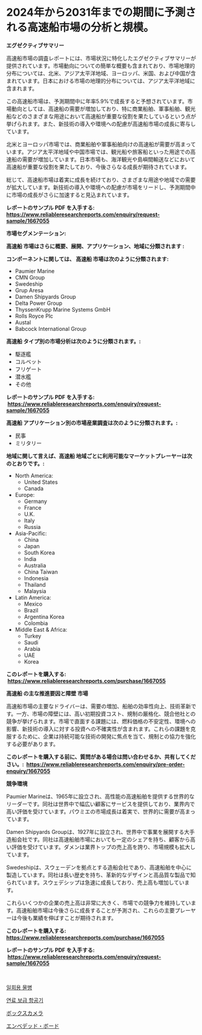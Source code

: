 <p><h1>2024年から2031年までの期間に予測される高速船市場の分析と規模。</h1></p><p><strong>エグゼクティブサマリー</strong></p>
<p><p>高速船市場の調査レポートには、市場状況に特化したエグゼクティブサマリーが提供されています。市場動向についての簡単な概要も含まれており、市場地理的分布については、北米、アジア太平洋地域、ヨーロッパ、米国、および中国が含まれています。日本における市場の地理的分布については、アジア太平洋地域に含まれます。</p><p>この高速船市場は、予測期間中に年率5.9%で成長すると予想されています。市場動向としては、高速船の需要が増加しており、特に商業船舶、軍事船舶、観光船などのさまざまな用途において高速船が重要な役割を果たしているという点が挙げられます。また、新技術の導入や環境への配慮が高速船市場の成長に寄与しています。</p><p>北米とヨーロッパ市場では、商業船舶や軍事船舶向けの高速船が需要が高まっています。アジア太平洋地域や中国市場では、観光船や旅客船といった用途での高速船の需要が増加しています。日本市場も、海洋観光や島嶼間輸送などにおいて高速船が重要な役割を果たしており、今後さらなる成長が期待されています。</p><p>総じて、高速船市場は着実に成長を続けており、さまざまな用途や地域での需要が拡大しています。新技術の導入や環境への配慮が市場をリードし、予測期間中に市場の成長がさらに加速すると見込まれています。</p></p>
<p><strong>レポートのサンプル PDF を入手する: <a href="https://www.reliableresearchreports.com/enquiry/request-sample/1667055">https://www.reliableresearchreports.com/enquiry/request-sample/1667055</a></strong></p>
<p><strong>市場セグメンテーション:</strong></p>
<p><strong> 高速船 市場はさらに概要、展開、アプリケーション、地域に分類されます :</strong></p>
<p><strong>コンポーネントに関しては、 高速船 市場は次のように分類されます: &nbsp;</strong></p>
<p><ul><li>Paumier Marine</li><li>CMN Group</li><li>Swedeship</li><li>Grup Aresa</li><li>Damen Shipyards Group</li><li>Delta Power Group</li><li>ThyssenKrupp Marine Systems GmbH</li><li>Rolls Royce Plc</li><li>Austal</li><li>Babcock International Group</li></ul></p>
<p><strong> 高速船 タイプ別の市場分析は次のように分類されます。:</strong></p>
<p><ul><li>駆逐艦</li><li>コルベット</li><li>フリゲート</li><li>潜水艦</li><li>その他</li></ul></p>
<p><strong>レポートのサンプル PDF を入手する: &nbsp;<a href="https://www.reliableresearchreports.com/enquiry/request-sample/1667055">https://www.reliableresearchreports.com/enquiry/request-sample/1667055</a></strong></p>
<p><strong> 高速船 アプリケーション別の市場産業調査は次のように分類されます。:</strong></p>
<p><ul><li>民事</li><li>ミリタリー</li></ul></p>
<p><strong>地域に関して言えば、高速船 地域ごとに利用可能なマーケットプレーヤーは次のとおりです。:</strong></p>
<p><ul>
    <li>
        North America:
        <ul>
            <li>United States</li>
            <li>Canada</li>
        </ul>
    </li>
    <li>
        Europe:
        <ul>
            <li>Germany</li>
            <li>France</li>
            <li>U.K.</li>
            <li>Italy</li>
            <li>Russia</li>
        </ul>
    </li>
    <li>
        Asia-Pacific:
        <ul>
            <li>China</li>
            <li>Japan</li>
            <li>South Korea</li>
            <li>India</li>
            <li>Australia</li>
            <li>China Taiwan</li>
            <li>Indonesia</li>
            <li>Thailand</li>
            <li>Malaysia</li>
        </ul>
    </li>
    <li>
        Latin America:
        <ul>
            <li>Mexico</li>
            <li>Brazil</li>
            <li>Argentina Korea</li>
            <li>Colombia</li>
        </ul>
    </li>
    <li>
        Middle East & Africa:
        <ul>
            <li>Turkey</li>
            <li>Saudi</li>
            <li>Arabia</li>
            <li>UAE</li>
            <li>Korea</li>
        </ul>
    </li>
    </ul></p>
<p><strong>このレポートを購入する: &nbsp;<a href="https://www.reliableresearchreports.com/purchase/1667055">https://www.reliableresearchreports.com/purchase/1667055</a></strong></p>
<p><strong>高速船 の主な推進要因と障壁 市場</strong></p>
<p><p>高速船市場の主要なドライバーは、需要の増加、船舶の効率性向上、技術革新です。一方、市場の障壁には、高い初期投資コスト、規制の厳格化、競合他社との競争が挙げられます。市場で直面する課題には、燃料価格の不安定性、環境への影響、新技術の導入に対する投資への不確実性が含まれます。これらの課題を克服するために、企業は持続可能な技術の開発に焦点を当て、規制との協力を強化する必要があります。</p></p>
<p><strong>このレポートを購入する前に、質問がある場合は問い合わせるか、共有してください。:&nbsp; <a href="https://www.reliableresearchreports.com/enquiry/pre-order-enquiry/1667055">https://www.reliableresearchreports.com/enquiry/pre-order-enquiry/1667055</a></strong></p>
<p><strong>競争環境</strong></p>
<p><p>Paumier Marineは、1965年に設立され、高性能の高速船舶を提供する世界的なリーダーです。同社は世界中で幅広い顧客にサービスを提供しており、業界内で高い評価を受けています。パウミエの市場成長は着実で、世界的に需要が高まっています。</p><p>Damen Shipyards Groupは、1927年に設立され、世界中で事業を展開する大手造船会社です。同社は高速船舶市場においても一定のシェアを持ち、顧客から高い評価を受けています。ダメンは業界トップの売上高を誇り、市場規模も拡大しています。</p><p>Swedeshipは、スウェーデンを拠点とする造船会社であり、高速船舶を中心に製造しています。同社は長い歴史を持ち、革新的なデザインと高品質な製品で知られています。スウェデシップは急速に成長しており、売上高も増加しています。</p><p>これらいくつかの企業の売上高は非常に大きく、市場での競争力を維持しています。高速船舶市場は今後さらに成長することが予測され、これらの主要プレーヤーは今後も業績を伸ばすことが期待されます。</p></p>
<p><strong>このレポートを購入する: &nbsp; <a href="https://www.reliableresearchreports.com/purchase/1667055">https://www.reliableresearchreports.com/purchase/1667055</a></strong></p>
<p><strong>レポートのサンプル PDF を入手する: &nbsp;<a href="https://www.reliableresearchreports.com/enquiry/request-sample/1667055">https://www.reliableresearchreports.com/enquiry/request-sample/1667055</a></strong><strong></strong></p>
<p>&nbsp;</p>
<p><p><a href="https://medium.com/@tom.hiffer/%EC%9D%BC%ED%9A%8C%EC%9A%A9-%EB%AC%BC%EB%B3%91-%EC%8B%9C%EC%9E%A5-%EB%8F%99%ED%96%A5-2024%EB%85%84%EB%B6%80%ED%84%B0-2031%EB%85%84%EA%B9%8C%EC%A7%80-%EC%98%88%EC%B8%A1%EB%90%9C-%EC%8B%9C%EC%9E%A5-%EB%8F%99%ED%96%A5-%EB%B0%8F-%EC%84%B1%EC%9E%A5%EB%A5%A0-87ba2682f010">일회용 물병</a></p><p><a href="https://medium.com/@evo032/%ED%95%AD%EA%B3%B5%EA%B8%B0-%EB%B3%B4%EA%B8%89-%EC%8B%9C%EC%9E%A5-%EB%B6%84%EC%84%9D-cagr-%EC%8B%9C%EC%9E%A5-%EC%84%B8%EB%B6%84%ED%99%94-%EB%B0%8F-%EA%B8%80%EB%A1%9C%EB%B2%8C-%EC%82%B0%EC%97%85-%EA%B0%9C%EC%9A%94-f668c33cf928">연료 보급 항공기</a></p><p><a href="https://medium.com/@englandlifestyle_22171/%E3%83%9C%E3%83%83%E3%82%AF%E3%82%B9%E3%82%AB%E3%83%A1%E3%83%A9%E5%B8%82%E5%A0%B4%E3%81%AF-%E5%B8%82%E5%A0%B4%E3%82%B7%E3%82%A7%E3%82%A2-%E5%B8%82%E5%A0%B4%E5%8B%95%E5%90%91-%E5%B8%82%E5%A0%B4%E6%88%90%E9%95%B7%E3%81%AB%E9%96%A2%E3%81%99%E3%82%8B%E6%83%85%E5%A0%B1%E3%82%92%E6%8F%90%E4%BE%9B%E3%81%97%E3%81%BE%E3%81%99-6eb9da83aac8">ボックスカメラ</a></p><p><a href="https://medium.com/@nairn_boy/%E7%B5%84%E3%81%BF%E8%BE%BC%E3%81%BF%E3%83%9C%E3%83%BC%E3%83%89%E5%B8%82%E5%A0%B4-%E3%82%BF%E3%82%A4%E3%83%97-%E3%82%A2%E3%83%97%E3%83%AA%E3%82%B1%E3%83%BC%E3%82%B7%E3%83%A7%E3%83%B3-%E3%81%8A%E3%82%88%E3%81%B3%E5%9C%B0%E7%90%86%E3%81%AB%E3%82%88%E3%82%8B%E5%8C%85%E6%8B%AC%E7%9A%84%E3%81%AA%E8%A9%95%E4%BE%A1-070cf42df64b">エンベデッド・ボード</a></p></p>